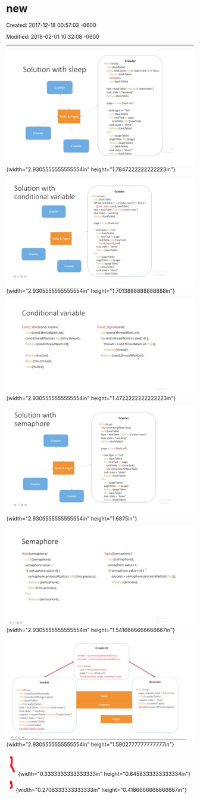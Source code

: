 # new 

Created: 2017-12-18 00:57:03 -0600

Modified: 2018-02-01 10:32:08 -0600

---

![Solution with sleep Crawler Tasks & Pages Crawler W h 'eltrue) L (taskTabIe) taskTabIeT ' NULL •(taskrable) L .(taskTab1e) task taskTable.F ' task.state •working• page • H task.tvpe "list' LOL For newTask task Table. r (newTask) task.state •done" Loc • (pageTabIe) pageTable.;. 'Apage) (pageTabIe) L '(taskTable) task_state "done" He; c(taskTaBe) ](../../media/Web-crawler-^MP2p-Web-Crawler-new-image1.png){width="2.9305555555555554in" height="1.7847222222222223in"}



![Solution with conditional variable Tasks & Pages Crawler Crawler = c' (taskTa&e) While( taskTabIe. NULL ) Cond_Wait (cond, taskTabIe) task taskTabIe.i •neOaeCstatezne#) task-state "working" s (taskTabIe) page 'f task_tvpe •list" k(taskTab1e) newTask page: : (newTask) Cond _ task.state •done" L U V (pageTabIe) pageTable. (page) k (taskTabIe) task_state • •done" AA" (taskTab/e) ](../../media/Web-crawler-^MP2p-Web-Crawler-new-image2.png){width="2.9305555555555554in" height="1.7013888888888888in"}



![Conditional variable Cond_Wait(cond, mutex) Lock (cond.threadWaitList); cond.threadWaitList.Add(this.thread); Release(cond.threadWaitList); Rejease(mutex) ; Block(this.thread); Lock(mutex); Cond_Signal(cond) Lock(cond. threadWaitList); cond.threadWaitList.size()>O ); thread = cond.threadWaitList.Pop(); Wakeup(thread); Re tease(cond.threadWaitList); ](../../media/Web-crawler-^MP2p-Web-Crawler-new-image3.png){width="2.9305555555555554in" height="1.4722222222222223in"}



![Solution with semaphore Tasks & crawler Crawler W h' Icttrue) v o' (taskTabIe) task • taskTable.C task. state • "working• r(taskTabIe) page C' task_type "list- (taskTaBe) ' newTask task Table. 1 d: t (newTask) Sign a I I numberOfNewTask) task.state JW(taskTable) L OL V (page Table) pageTabIe_ r • I pageTabIe) k (taskTaE*e) task,state -done- Re T .3 co(taskTabIe) ](../../media/Web-crawler-^MP2p-Web-Crawler-new-image4.png){width="2.9305555555555554in" height="1.6875in"}



![Semaphore Wait(semaphore) Lock(semaphore); semaphore. value"; semaphore.value<O ) semaphore.processWaitList. Ad d(this.process); Release (semaphore); Block(this.process); Re Lease (semaphore); Signal (semaphore) Lock(semaphore); semaphore -value"; process semaphore.processWaitList.Pop(); Wakeup (process); ](../../media/Web-crawler-^MP2p-Web-Crawler-new-image5.png){width="2.9305555555555554in" height="1.5416666666666667in"}



![sender recewer = ConnectVecetverAddress) Whop' (true) task Send(receiver. par. task) Sender 'Z J t (numberOfF L '(task 'able') La: •(crawIerTabIe) task z task Table - task state • •working" crawler crawler. state = "busy" (crawler Table) task) Receiver page, crawler. task • Receive() crawler.state • fee" R A (crawler Table) n um b Of F ](../../media/Web-crawler-^MP2p-Web-Crawler-new-image6.png){width="2.9305555555555554in" height="1.5902777777777777in"}



![](../../media/Web-crawler-^MP2p-Web-Crawler-new-image7.png){width="0.3333333333333333in" height="0.6458333333333334in"}![](../../media/Web-crawler-^MP2p-Web-Crawler-new-image8.png){width="0.2708333333333333in" height="0.4166666666666667in"}








